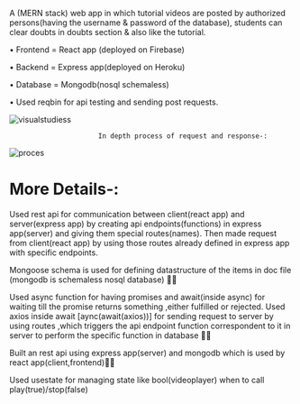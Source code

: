
A (MERN stack) web app in which tutorial videos are posted by authorized persons(having the username & password of the database), students can clear doubts in doubts section & also like the tutorial.

• Frontend = React app (deployed on Firebase)

• Backend = Express app(deployed on Heroku)

• Database = Mongodb(nosql schemaless)

• Used reqbin for api testing and sending post requests.

![visualstudiess](https://user-images.githubusercontent.com/86003701/137584673-6f5e00d7-db7d-4868-99c5-897c09bc0135.jpg)


                          In depth process of request and response-:
![proces](https://user-images.githubusercontent.com/86003701/137584691-871a3f7c-de08-4fb7-a751-4799234b631e.png)


# More Details-:
Used rest api for communication between client(react app) and server(express app) by creating api endpoints(functions) in express app(server) and giving them special routes(names). Then made request from client(react app) by using those routes already defined in express app with specific endpoints.

Mongoose schema is used for defining datastructure of the items in doc file (mongodb is schemaless nosql database) 🤍🤍


Used async function for having promises and await(inside async) for waiting till the promise returns something ,either fulfilled or rejected. Used axios inside await [aync(await(axios))] for sending request to server by using routes ,which triggers the api endpoint function correspondent to it in server to perform the specific function in database 🤍🤍

Built an rest api using express app(server) and mongodb which is used by react app(client,frontend)🤍🤍

Used usestate for managing state like bool(videoplayer) when to call play(true)/stop(false)
